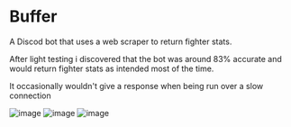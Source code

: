 # Buffer
A Discod bot that uses a web scraper to return
fighter stats.

After light testing i discovered that the bot was around 83% accurate and
would return fighter stats as intended most of the time.

It occasionally wouldn't give a response when being run over a slow connection

![image](https://user-images.githubusercontent.com/29003226/195126067-1f90e7ce-1ee6-4f56-b104-fd21fc39a315.png)
![image](https://user-images.githubusercontent.com/29003226/195126109-33e20695-a7dc-4bb3-981a-f16329665ccb.png)
![image](https://user-images.githubusercontent.com/29003226/195126154-f0c6cd1f-de18-434a-96bb-5a16f4761f5b.png)
